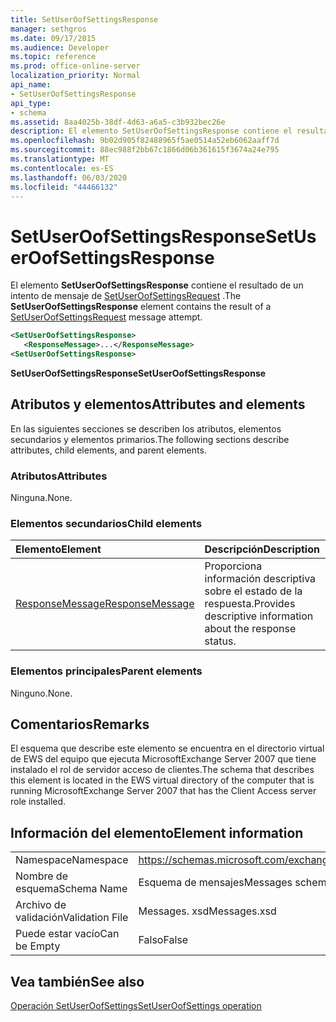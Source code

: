```yaml
---
title: SetUserOofSettingsResponse
manager: sethgros
ms.date: 09/17/2015
ms.audience: Developer
ms.topic: reference
ms.prod: office-online-server
localization_priority: Normal
api_name:
- SetUserOofSettingsResponse
api_type:
- schema
ms.assetid: 8aa4025b-38df-4d63-a6a5-c3b932bec26e
description: El elemento SetUserOofSettingsResponse contiene el resultado de un intento de mensaje de SetUserOofSettingsRequest.
ms.openlocfilehash: 9b02d905f82488965f5ae0514a52eb6062aaff7d
ms.sourcegitcommit: 88ec988f2bb67c1866d06b361615f3674a24e795
ms.translationtype: MT
ms.contentlocale: es-ES
ms.lasthandoff: 06/03/2020
ms.locfileid: "44466132"
---
```

# <a name="setuseroofsettingsresponse"></a><span data-ttu-id="a72da-103">SetUserOofSettingsResponse</span><span class="sxs-lookup"><span data-stu-id="a72da-103">SetUserOofSettingsResponse</span></span>

<span data-ttu-id="a72da-104">El elemento **SetUserOofSettingsResponse** contiene el resultado de un intento de mensaje de [SetUserOofSettingsRequest](setuseroofsettingsrequest.md) .</span><span class="sxs-lookup"><span data-stu-id="a72da-104">The **SetUserOofSettingsResponse** element contains the result of a [SetUserOofSettingsRequest](setuseroofsettingsrequest.md) message attempt.</span></span> 
  
```xml
<SetUserOofSettingsResponse>
   <ResponseMessage>...</ResponseMessage>
<SetUserOofSettingsResponse>
```

 <span data-ttu-id="a72da-105">**SetUserOofSettingsResponse**</span><span class="sxs-lookup"><span data-stu-id="a72da-105">**SetUserOofSettingsResponse**</span></span>
## <a name="attributes-and-elements"></a><span data-ttu-id="a72da-106">Atributos y elementos</span><span class="sxs-lookup"><span data-stu-id="a72da-106">Attributes and elements</span></span>

<span data-ttu-id="a72da-107">En las siguientes secciones se describen los atributos, elementos secundarios y elementos primarios.</span><span class="sxs-lookup"><span data-stu-id="a72da-107">The following sections describe attributes, child elements, and parent elements.</span></span>
  
### <a name="attributes"></a><span data-ttu-id="a72da-108">Atributos</span><span class="sxs-lookup"><span data-stu-id="a72da-108">Attributes</span></span>

<span data-ttu-id="a72da-109">Ninguna.</span><span class="sxs-lookup"><span data-stu-id="a72da-109">None.</span></span>
  
### <a name="child-elements"></a><span data-ttu-id="a72da-110">Elementos secundarios</span><span class="sxs-lookup"><span data-stu-id="a72da-110">Child elements</span></span>

|<span data-ttu-id="a72da-111">**Elemento**</span><span class="sxs-lookup"><span data-stu-id="a72da-111">**Element**</span></span>|<span data-ttu-id="a72da-112">**Descripción**</span><span class="sxs-lookup"><span data-stu-id="a72da-112">**Description**</span></span>|
|:-----|:-----|
|[<span data-ttu-id="a72da-113">ResponseMessage</span><span class="sxs-lookup"><span data-stu-id="a72da-113">ResponseMessage</span></span>](responsemessage.md) <br/> |<span data-ttu-id="a72da-114">Proporciona información descriptiva sobre el estado de la respuesta.</span><span class="sxs-lookup"><span data-stu-id="a72da-114">Provides descriptive information about the response status.</span></span>  <br/> |
   
### <a name="parent-elements"></a><span data-ttu-id="a72da-115">Elementos principales</span><span class="sxs-lookup"><span data-stu-id="a72da-115">Parent elements</span></span>

<span data-ttu-id="a72da-116">Ninguno.</span><span class="sxs-lookup"><span data-stu-id="a72da-116">None.</span></span>
  
## <a name="remarks"></a><span data-ttu-id="a72da-117">Comentarios</span><span class="sxs-lookup"><span data-stu-id="a72da-117">Remarks</span></span>

<span data-ttu-id="a72da-118">El esquema que describe este elemento se encuentra en el directorio virtual de EWS del equipo que ejecuta MicrosoftExchange Server 2007 que tiene instalado el rol de servidor acceso de clientes.</span><span class="sxs-lookup"><span data-stu-id="a72da-118">The schema that describes this element is located in the EWS virtual directory of the computer that is running MicrosoftExchange Server 2007 that has the Client Access server role installed.</span></span>
  
## <a name="element-information"></a><span data-ttu-id="a72da-119">Información del elemento</span><span class="sxs-lookup"><span data-stu-id="a72da-119">Element information</span></span>

|||
|:-----|:-----|
|<span data-ttu-id="a72da-120">Namespace</span><span class="sxs-lookup"><span data-stu-id="a72da-120">Namespace</span></span>  <br/> |https://schemas.microsoft.com/exchange/services/2006/messages  <br/> |
|<span data-ttu-id="a72da-121">Nombre de esquema</span><span class="sxs-lookup"><span data-stu-id="a72da-121">Schema Name</span></span>  <br/> |<span data-ttu-id="a72da-122">Esquema de mensajes</span><span class="sxs-lookup"><span data-stu-id="a72da-122">Messages schema</span></span>  <br/> |
|<span data-ttu-id="a72da-123">Archivo de validación</span><span class="sxs-lookup"><span data-stu-id="a72da-123">Validation File</span></span>  <br/> |<span data-ttu-id="a72da-124">Messages. xsd</span><span class="sxs-lookup"><span data-stu-id="a72da-124">Messages.xsd</span></span>  <br/> |
|<span data-ttu-id="a72da-125">Puede estar vacío</span><span class="sxs-lookup"><span data-stu-id="a72da-125">Can be Empty</span></span>  <br/> |<span data-ttu-id="a72da-126">Falso</span><span class="sxs-lookup"><span data-stu-id="a72da-126">False</span></span>  <br/> |
   
## <a name="see-also"></a><span data-ttu-id="a72da-127">Vea también</span><span class="sxs-lookup"><span data-stu-id="a72da-127">See also</span></span>



[<span data-ttu-id="a72da-128">Operación SetUserOofSettings</span><span class="sxs-lookup"><span data-stu-id="a72da-128">SetUserOofSettings operation</span></span>](setuseroofsettings-operation.md)


